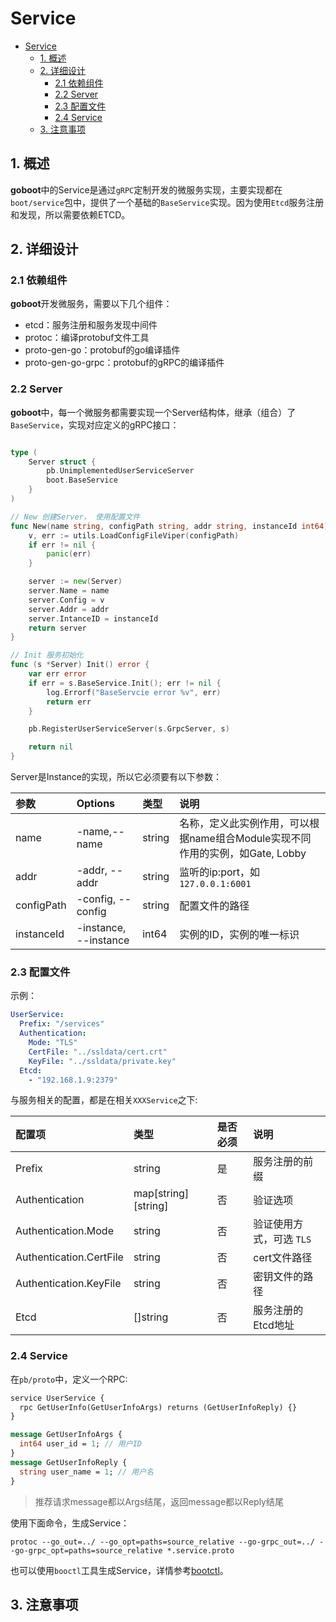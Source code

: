 # Service

- [Service](#service)
	- [1. 概述](#1-概述)
	- [2. 详细设计](#2-详细设计)
		- [2.1 依赖组件](#21-依赖组件)
		- [2.2 Server](#22-server)
		- [2.3 配置文件](#23-配置文件)
		- [2.4 Service](#24-service)
	- [3. 注意事项](#3-注意事项)


## 1. 概述

**goboot**中的Service是通过`gRPC`定制开发的微服务实现，主要实现都在`boot/service`包中，提供了一个基础的`BaseService`实现。因为使用`Etcd`服务注册和发现，所以需要依赖ETCD。

## 2. 详细设计

### 2.1 依赖组件

**goboot**开发微服务，需要以下几个组件：

* etcd：服务注册和服务发现中间件
* protoc：编译protobuf文件工具
* proto-gen-go：protobuf的go编译插件
* proto-gen-go-grpc：protobuf的gRPC的编译插件

### 2.2 Server

**goboot**中，每一个微服务都需要实现一个Server结构体，继承（组合）了`BaseService`，实现对应定义的gRPC接口：

```go

type (
	Server struct {
		pb.UnimplementedUserServiceServer
		boot.BaseService
	}
)

// New 创建Server， 使用配置文件
func New(name string, configPath string, addr string, instanceId int64) boot.Instance {
	v, err := utils.LoadConfigFileViper(configPath)
	if err != nil {
		panic(err)
	}

	server := new(Server)
	server.Name = name
	server.Config = v
	server.Addr = addr
	server.IntanceID = instanceId
	return server
}

// Init 服务初始化
func (s *Server) Init() error {
	var err error
	if err = s.BaseService.Init(); err != nil {
		log.Errorf("BaseServcie error %v", err)
		return err
	}

	pb.RegisterUserServiceServer(s.GrpcServer, s)

	return nil
}

```

Server是Instance的实现，所以它必须要有以下参数：

| 参数       | Options               | 类型   | 说明                                                                          |
| :--------- | :-------------------- | :----- | :---------------------------------------------------------------------------- |
| name       | -name,--name          | string | 名称，定义此实例作用，可以根据name组合Module实现不同作用的实例，如Gate, Lobby |
| addr       | -addr, --addr         | string | 监听的ip:port，如`127.0.0.1:6001`                                             |
| configPath | -config, --config     | string | 配置文件的路径                                                                |
| instanceId | -instance, --instance | int64  | 实例的ID，实例的唯一标识                                                      |

### 2.3 配置文件

示例：

```yaml
UserService:
  Prefix: "/services"
  Authentication:
    Mode: "TLS"
    CertFile: "../ssldata/cert.crt"
    KeyFile: "../ssldata/private.key"
  Etcd:
    - "192.168.1.9:2379"
```

与服务相关的配置，都是在相关`XXXService`之下:

| 配置项                  | 类型                | 是否必须 | 说明                     |
| :---------------------- | :------------------ | :------- | :----------------------- |
| Prefix                  | string              | 是       | 服务注册的前缀           |
| Authentication          | map[string][string] | 否       | 验证选项                 |
| Authentication.Mode     | string              | 否       | 验证使用方式，可选 `TLS` |
| Authentication.CertFile | string              | 否       | cert文件路径             |
| Authentication.KeyFile  | string              | 否       | 密钥文件的路径           |
| Etcd                    | []string            | 否       | 服务注册的Etcd地址       |


### 2.4 Service

在`pb/proto`中，定义一个RPC:

```protobuf
service UserService {
  rpc GetUserInfo(GetUserInfoArgs) returns (GetUserInfoReply) {}
}

message GetUserInfoArgs {
  int64 user_id = 1; // 用户ID
}
message GetUserInfoReply {
  string user_name = 1; // 用户名
}
```

> 推荐请求message都以Args结尾，返回message都以Reply结尾

使用下面命令，生成Service：

```
protoc --go_out=../ --go_opt=paths=source_relative --go-grpc_out=../ --go-grpc_opt=paths=source_relative *.service.proto
```

也可以使用`booctl`工具生成Service，详情参考[bootctl](./bootctl.md)。

## 3. 注意事项
